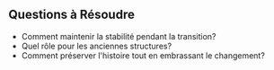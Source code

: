 ## Questions à Résoudre
- Comment maintenir la stabilité pendant la transition?
- Quel rôle pour les anciennes structures?
- Comment préserver l'histoire tout en embrassant le changement?
